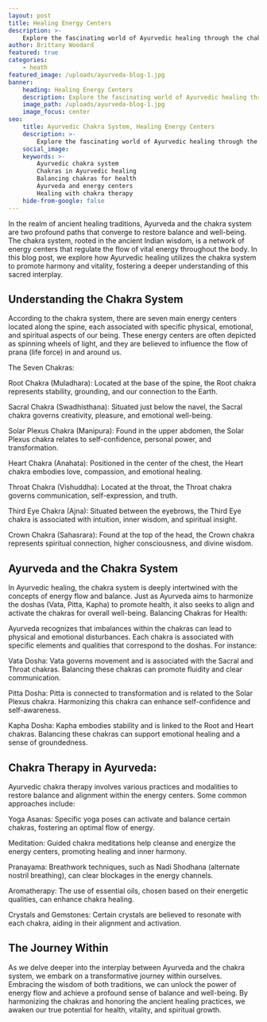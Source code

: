 ```yaml
---
layout: post
title: Healing Energy Centers
description: >-
    Explore the fascinating world of Ayurvedic healing through the chakra system.
author: Brittany Woodard
featured: true
categories:
    - heath
featured_image: /uploads/ayurveda-blog-1.jpg
banner:
    heading: Healing Energy Centers
    description: Explore the fascinating world of Ayurvedic healing through the chakra system.
    image_path: /uploads/ayurveda-blog-1.jpg
    image_focus: center
seo:
    title: Ayurvedic Chakra System, Healing Energy Centers
    description: >-
        Explore the fascinating world of Ayurvedic healing through the chakra system. Learn how these energy centers influence physical, emotional, and spiritual well-being, and discover the ancient practices of balancing and activating chakras for optimal health. Uncover the deep connection between Ayurveda and the chakra system in this insightful blog post.
    social_image:
    keywords: >-
        Ayurvedic chakra system
        Chakras in Ayurvedic healing
        Balancing chakras for health
        Ayurveda and energy centers
        Healing with chakra therapy
    hide-from-google: false
---
```


In the realm of ancient healing traditions, Ayurveda and the chakra system are two profound paths that converge to restore balance and well-being. The chakra system, rooted in the ancient Indian wisdom, is a network of energy centers that regulate the flow of vital energy throughout the body. In this blog post, we explore how Ayurvedic healing utilizes the chakra system to promote harmony and vitality, fostering a deeper understanding of this sacred interplay.

## Understanding the Chakra System

According to the chakra system, there are seven main energy centers located along the spine, each associated with specific physical, emotional, and spiritual aspects of our being. These energy centers are often depicted as spinning wheels of light, and they are believed to influence the flow of prana (life force) in and around us.

The Seven Chakras:

Root Chakra (Muladhara): Located at the base of the spine, the Root chakra represents stability, grounding, and our connection to the Earth.

Sacral Chakra (Swadhisthana): Situated just below the navel, the Sacral chakra governs creativity, pleasure, and emotional well-being.

Solar Plexus Chakra (Manipura): Found in the upper abdomen, the Solar Plexus chakra relates to self-confidence, personal power, and transformation.

Heart Chakra (Anahata): Positioned in the center of the chest, the Heart chakra embodies love, compassion, and emotional healing.

Throat Chakra (Vishuddha): Located at the throat, the Throat chakra governs communication, self-expression, and truth.

Third Eye Chakra (Ajna): Situated between the eyebrows, the Third Eye chakra is associated with intuition, inner wisdom, and spiritual insight.

Crown Chakra (Sahasrara): Found at the top of the head, the Crown chakra represents spiritual connection, higher consciousness, and divine wisdom.

## Ayurveda and the Chakra System

In Ayurvedic healing, the chakra system is deeply intertwined with the concepts of energy flow and balance. Just as Ayurveda aims to harmonize the doshas (Vata, Pitta, Kapha) to promote health, it also seeks to align and activate the chakras for overall well-being.
Balancing Chakras for Health:

Ayurveda recognizes that imbalances within the chakras can lead to physical and emotional disturbances. Each chakra is associated with specific elements and qualities that correspond to the doshas. For instance:

Vata Dosha: Vata governs movement and is associated with the Sacral and Throat chakras. Balancing these chakras can promote fluidity and clear communication.

Pitta Dosha: Pitta is connected to transformation and is related to the Solar Plexus chakra. Harmonizing this chakra can enhance self-confidence and self-awareness.

Kapha Dosha: Kapha embodies stability and is linked to the Root and Heart chakras. Balancing these chakras can support emotional healing and a sense of groundedness.

## Chakra Therapy in Ayurveda:

Ayurvedic chakra therapy involves various practices and modalities to restore balance and alignment within the energy centers. Some common approaches include:

Yoga Asanas: Specific yoga poses can activate and balance certain chakras, fostering an optimal flow of energy.

Meditation: Guided chakra meditations help cleanse and energize the energy centers, promoting healing and inner harmony.

Pranayama: Breathwork techniques, such as Nadi Shodhana (alternate nostril breathing), can clear blockages in the energy channels.

Aromatherapy: The use of essential oils, chosen based on their energetic qualities, can enhance chakra healing.

Crystals and Gemstones: Certain crystals are believed to resonate with each chakra, aiding in their alignment and activation.

## The Journey Within

As we delve deeper into the interplay between Ayurveda and the chakra system, we embark on a transformative journey within ourselves. Embracing the wisdom of both traditions, we can unlock the power of energy flow and achieve a profound sense of balance and well-being. By harmonizing the chakras and honoring the ancient healing practices, we awaken our true potential for health, vitality, and spiritual growth.